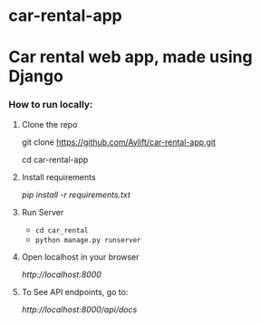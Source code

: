 # car-rental-app
<h1>Car rental web app, made using Django</h1>

### How to run locally:
1. Clone the repo

    git clone https://github.com/Aylift/car-rental-app.git
   
    cd car-rental-app

2. Install requirements
 
    _pip install -r requirements.txt_

3. Run Server

    - `cd car_rental`
    - `python manage.py runserver`

4. Open localhost in your browser

    _http://localhost:8000_

5. To See API endpoints, go to:

    _http://localhost:8000/api/docs_
